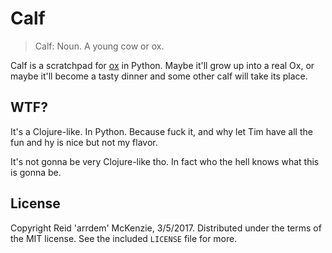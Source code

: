 # Calf

> Calf: Noun.
A young cow or ox.

Calf is a scratchpad for [ox](http://ox-lang.org) in Python.
Maybe it'll grow up into a real Ox, or maybe it'll become a tasty dinner and some other calf will take its place.

## WTF?

It's a Clojure-like.
In Python.
Because fuck it, and why let Tim have all the fun and hy is nice but not my flavor.

It's not gonna be very Clojure-like tho.
In fact who the hell knows what this is gonna be.

## License

Copyright Reid 'arrdem' McKenzie, 3/5/2017.
Distributed under the terms of the MIT license.
See the included `LICENSE` file for more.
